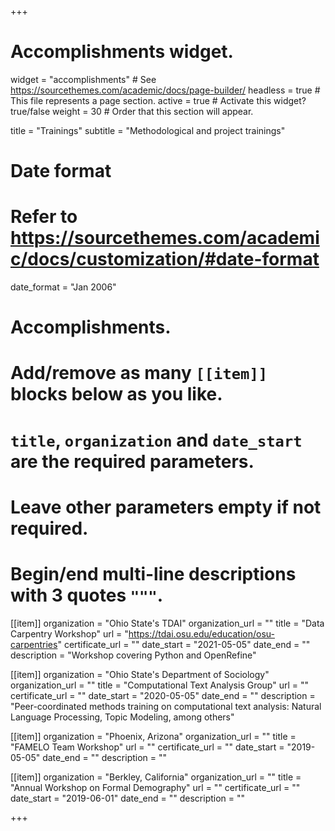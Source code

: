 +++
# Accomplishments widget.
widget = "accomplishments"  # See https://sourcethemes.com/academic/docs/page-builder/
headless = true  # This file represents a page section.
active = true  # Activate this widget? true/false
weight = 30  # Order that this section will appear.

title = "Trainings"
subtitle = "Methodological and project trainings"

# Date format
#   Refer to https://sourcethemes.com/academic/docs/customization/#date-format
date_format = "Jan 2006"

# Accomplishments.
#   Add/remove as many `[[item]]` blocks below as you like.
#   `title`, `organization` and `date_start` are the required parameters.
#   Leave other parameters empty if not required.
#   Begin/end multi-line descriptions with 3 quotes `"""`.

[[item]]
  organization = "Ohio State's TDAI"
  organization_url = ""
  title = "Data Carpentry Workshop"
  url = "https://tdai.osu.edu/education/osu-carpentries"
  certificate_url = ""
  date_start = "2021-05-05"
  date_end = ""
  description = "Workshop covering Python and OpenRefine"

[[item]]
  organization = "Ohio State's Department of Sociology"
  organization_url = ""
  title = "Computational Text Analysis Group"
  url = ""
  certificate_url = ""
  date_start = "2020-05-05"
  date_end = ""
  description = "Peer-coordinated methods training on computational text analysis: Natural Language Processing, Topic Modeling, among others"

[[item]]
  organization = "Phoenix, Arizona"
  organization_url = ""
  title = "FAMELO Team Workshop"
  url = ""
  certificate_url = ""
  date_start = "2019-05-05"
  date_end = ""
  description = ""

[[item]]
  organization = "Berkley, California"
  organization_url = ""
  title = "Annual Workshop on Formal Demography"
  url = ""
  certificate_url = ""
  date_start = "2019-06-01"
  date_end = ""
  description = ""

+++